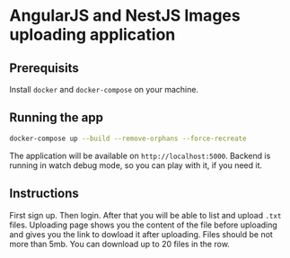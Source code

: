 # AngularJS and NestJS Images uploading application

## Prerequisits

Install `docker` and `docker-compose` on your machine.

## Running the app

```bash
docker-compose up --build --remove-orphans --force-recreate
```

The application will be available on `http://localhost:5000`. Backend is running in watch debug mode, so you can play with it, if you need it.

## Instructions

First sign up. Then login. After that you will be able to list and upload `.txt` files. Uploading page shows you the content of the file before uploading and gives you the link to dowload it after uploading. Files should be not more than 5mb. You can download up to 20 files in the row.
